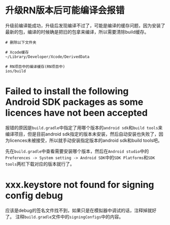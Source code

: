 # 升级RN版本后可能编译会报错
升级前编译能成功，升级后发现编译不过了，可能是编译的缓存问题，因为安装了最新的包，编译的时候确是把旧的包拿来编译，所以需要清除build缓存。
```
# 删除以下文件夹

# Xcode缓存
~/Library/Developer/Xcode/DerivedData

# RN项目中的编译缓存(RN项目中)
ios/build
```

# Failed to install the following Android SDK packages as some licences have not been accepted

报错的原因是`build.gradle`中指定了用哪个版本的`android sdk`和`build tools`来编译项目，但是目前android sdk指定的版本未安装，然后自动安装也失败了，因为licences未被接受，所以就手动安装指定版本的android sdk和build tools吧。

先在`build.gradle`中查看需要安装哪个版本，然后在`Android studio`中的`Preferences -> System setting -> Android SDK`中的`SDK Platforms`和`SDK tools`两栏下载对应的版本就行了。

# xxx.keystore not found for signing config debug

应该是debug的签名文件找不到，如果只是在模拟器中调试的话，注释掉就好了。
注释`build.gradle`文件中的`signingConfigs`中的内容。